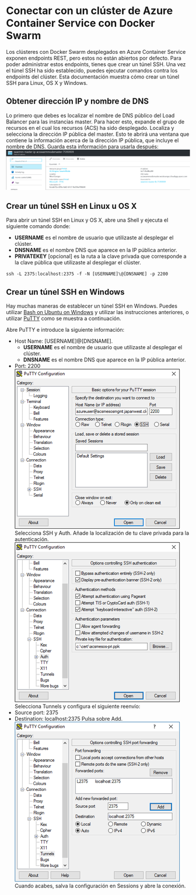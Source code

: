 Conectar con un clúster de Azure Container Service con Docker Swarm
===================================================================
Los clústeres con Docker Swarm desplegados en Azure Container Service exponen endpoints REST, pero estos no están abiertos por defecto. Para poder administrar estos endpoints, tienes que crear un túnel SSH. Una vez el túnel SSH ha sido establecido, puedes ejecutar comandos contra los endpoints del clúster. Esta documentación muestra cómo crear un túnel SSH para Linux, OS X y Windows.

Obtener dirección IP y nombre de DNS
------------------------------------
Lo primero que debes es localizar el nombre de DNS público del Load Balancer para las instancias master. Para hacer esto, expande el grupo de recursos en el cual los recursos (ACS) ha sido desplegado. Localiza y selecciona la dirección IP pública del master. Esto te abrirá una ventana que contiene la información acerca de la dirección IP pública, que incluye el nombre de DNS. Guarda esta información para usarla después:
![](media/48a3d769ce43a33b19a06a7570deb729.png)

Crear un túnel SSH en Linux u OS X
----------------------------------
Para abrir un túnel SSH en Linux y OS X, abre una Shell y ejecuta el siguiente
comando donde:
-   **USERNAME** es el nombre de usuario que utilizaste al desplegar el clúster.
-   **DNSNAME** es el nombre DNS que aparece en la IP pública anterior.
-   **PRIVATEKEY** [opcional] es la ruta a la clave privada que corresponde a la clave pública que utilizaste al desplegar el clúster.
```
ssh -L 2375:localhost:2375 -f -N [USERNAME]\@[DNSNAME] -p 2200
```

Crear un túnel SSH en Windows
-----------------------------
Hay muchas maneras de establecer un túnel SSH en Windows. Puedes utilizar [Bash on Ubuntu on Windows](https://msdn.microsoft.com/es-es/commandline/wsl/about) y utilizar las instrucciones anteriores, o utilizar [PuTTY](http://www.putty.org/) como se muestra a continuación.

Abre PuTTY e introduce la siguiente información:
-   Host Name: [USERNAME]\@[DNSNAME].
    -   **USERNAME** es el nombre de usuario que utilizaste al desplegar el clúster.
    -   **DNSNAME** es el nombre DNS que aparece en la IP pública anterior.
-   Port: 2200
![PuTTY configuration 1](media/cd09ad8dde3ed52bd88c5312a95dbed4.png)
Selecciona SSH y Auth. Añade la localización de tu clave privada para la
autenticación.
![PuTTY configuration 2](media/063a217995912591e7b468ed2aba292c.png)
Selecciona Tunnels y configura el siguiente reenvío:
-   Source port: 2375
-   Destination: localhost:2375
Pulsa sobre Add.
![](media/cd3853dac2b3ed4d3396788b7fa1b154.png)
Cuando acabes, salva la configuración en Sessions y abre la conexión.
